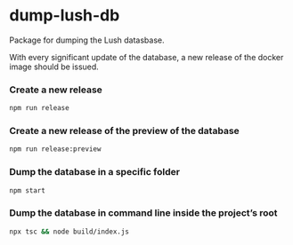 # dump-lush-db
Package for dumping the Lush datasbase.

With every significant update of the database, a new release of the docker image should be issued.<br/>

### Create a new release
```sh
npm run release
```

### Create a new release of the preview of the database
```sh
npm run release:preview
```

### Dump the database in a specific folder
```sh
npm start
```

### Dump the database in command line inside the project’s root
```sh
npx tsc && node build/index.js
```
